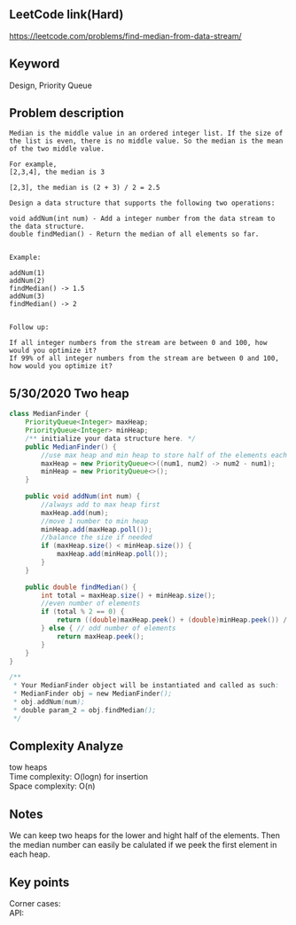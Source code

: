 ## LeetCode link(Hard)
https://leetcode.com/problems/find-median-from-data-stream/

## Keyword
Design, Priority Queue

## Problem description
```
Median is the middle value in an ordered integer list. If the size of the list is even, there is no middle value. So the median is the mean of the two middle value.

For example,
[2,3,4], the median is 3

[2,3], the median is (2 + 3) / 2 = 2.5

Design a data structure that supports the following two operations:

void addNum(int num) - Add a integer number from the data stream to the data structure.
double findMedian() - Return the median of all elements so far.
 

Example:

addNum(1)
addNum(2)
findMedian() -> 1.5
addNum(3) 
findMedian() -> 2
 

Follow up:

If all integer numbers from the stream are between 0 and 100, how would you optimize it?
If 99% of all integer numbers from the stream are between 0 and 100, how would you optimize it?
```

## 5/30/2020 Two heap
```java
class MedianFinder {
    PriorityQueue<Integer> maxHeap;
    PriorityQueue<Integer> minHeap;
    /** initialize your data structure here. */
    public MedianFinder() {
        //use max heap and min heap to store half of the elements each
        maxHeap = new PriorityQueue<>((num1, num2) -> num2 - num1);
        minHeap = new PriorityQueue<>();
    }
    
    public void addNum(int num) {
        //always add to max heap first
        maxHeap.add(num);
        //move 1 number to min heap
        minHeap.add(maxHeap.poll());
        //balance the size if needed
        if (maxHeap.size() < minHeap.size()) {
            maxHeap.add(minHeap.poll());
        }
    }
    
    public double findMedian() {
        int total = maxHeap.size() + minHeap.size();
        //even number of elements
        if (total % 2 == 0) {
            return ((double)maxHeap.peek() + (double)minHeap.peek()) / 2;
        } else { // odd number of elements
            return maxHeap.peek();
        }
    }
}

/**
 * Your MedianFinder object will be instantiated and called as such:
 * MedianFinder obj = new MedianFinder();
 * obj.addNum(num);
 * double param_2 = obj.findMedian();
 */
```

## Complexity Analyze
tow heaps\
Time complexity: O(logn) for insertion\
Space complexity: O(n)

## Notes
We can keep two heaps for the lower and hight half of the elements. Then the median number can easily be calulated if we peek the first element in each heap.

## Key points
Corner cases: \
API:
